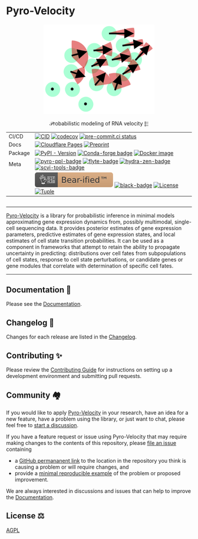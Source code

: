 # Pyro-Velocity

<div align="center" style="margin-left: auto; margin-right: auto; max-width: 540px; overflow-x: auto;">
<a href="https://docs.pyrovelocity.net">
<img
    src="https://raw.githubusercontent.com/pinellolab/pyrovelocity/beta/docs/_static/logo.png"
    alt="Pyro-Velocity logo"
    style="width: 300px; max-width: 60%; height: auto; max-height: 350px;"
    role="img">
</a>

𝒫robabilistic modeling of RNA velocity ⬱

|         |                                                                                                                                                  |
| ------- | ------------------------------------------------------------------------------------------------------------------------------------------------ |
| CI/CD   | [![CID][cid-badge]][cid-link] [![codecov][codecov-badge]][codecov-link] [![pre-commit.ci status][precommit-badge]][precommit-link]               |
| Docs    | [![Cloudflare Pages][cloudflare-badge]][cloudflare-link] [![Preprint][preprint-badge]][preprint-link]                                            |
| Package | [![PyPI - Version][pypi-badge]][pypi-link] [![Conda-forge badge][conda-forge-badge]][anaconda-link] [![Docker image][docker-badge]][docker-link] |
| Meta    | [![pyro-ppl-badge]][pyro-ppl-link] [![flyte-badge]][flyte-link] [![hydra-zen-badge]][hydra-zen-link] [![scvi-tools-badge]][scvi-tools-link]      |
|         | [![bear-badge]][bear-link] [![black-badge]][black-link] [![License][license-badge]][license-link] [![Tuple][tuple-badge]][tuple-link]            |

[bear-badge]: https://raw.githubusercontent.com/beartype/beartype-assets/main/badge/bear-ified.svg
[bear-link]: https://beartype.readthedocs.io
[cid-badge]: https://github.com/pinellolab/pyrovelocity/actions/workflows/cid.yaml/badge.svg?branch=main
[cid-link]: https://github.com/pinellolab/pyrovelocity/actions/workflows/cid.yaml
[precommit-badge]: https://results.pre-commit.ci/badge/github/pinellolab/pyrovelocity/main.svg
[precommit-link]: https://results.pre-commit.ci/latest/github/pinellolab/pyrovelocity/main
[flyte-badge]: https://storage.googleapis.com/pyrovelocity/badges/flyte-carrier.svg
[flyte-link]: https://docs.flyte.org
[hydra-zen-badge]: https://storage.googleapis.com/pyrovelocity/badges/Hydra-zen.svg
[hydra-zen-link]: https://mit-ll-responsible-ai.github.io/hydra-zen/
[cloudflare-badge]: https://img.shields.io/badge/Docs-pages-gray.svg?style=flat&logo=cloudflare&color=F26722
[cloudflare-link]: https://docs.pyrovelocity.net
[preprint-badge]: https://img.shields.io/badge/doi-10.1101/2022.09.12.507691v2-B31B1B
[preprint-link]: https://doi.org/10.1101/2022.09.12.507691
[pypi-badge]: https://img.shields.io/pypi/v/pyrovelocity.svg?logo=pypi&label=PyPI&color=F26722&logoColor=F26722
[pypi-link]: https://pypi.org/project/pyrovelocity/
[conda-forge-badge]: https://img.shields.io/conda/vn/conda-forge/pyrovelocity.svg?logo=conda-forge&label=conda-forge&color=F26722
[anaconda-link]: https://anaconda.org/conda-forge/pyrovelocity
[docker-badge]: https://img.shields.io/badge/docker-image-blue?logo=docker
[docker-link]: https://github.com/pinellolab/pyrovelocity/pkgs/container/pyrovelocity
[codecov-badge]: https://codecov.io/gh/pinellolab/pyrovelocity/branch/main/graph/badge.svg
[codecov-link]: https://codecov.io/gh/pinellolab/pyrovelocity
[black-badge]: https://img.shields.io/badge/code%20style-black-000000.svg
[black-link]: https://github.com/psf/black
[license-badge]: https://img.shields.io/badge/license-AGPL%203-gray.svg?color=F26722
[license-link]: https://spdx.org/licenses/
[pyro-ppl-badge]: https://storage.googleapis.com/pyrovelocity/badges/Pyro-PPL.svg
[pyro-ppl-link]: https://pyro.ai
[scvi-tools-badge]: https://storage.googleapis.com/pyrovelocity/badges/scvi-tools.svg
[scvi-tools-link]: https://scvi-tools.org
[tuple-badge]: https://img.shields.io/badge/Tuple%20❤️%20OSS-5A67D8?logo=tuple
[tuple-link]: https://tuple.app/github-badge

</div>

---

[Pyro-Velocity](https://docs.pyrovelocity.net) is a library for probabilistic inference in minimal models approximating gene expression dynamics from, possibly multimodal, single-cell sequencing data.
It provides posterior estimates of gene expression parameters, predictive estimates of gene expression states, and local estimates of cell state transition probabilities.
It can be used as a component in frameworks that attempt to retain the ability to propagate uncertainty in predicting: distributions over cell fates from subpopulations of cell states, response to cell state perturbations, or candidate genes or gene modules that correlate with determination of specific cell fates.

---

## Documentation 📒

Please see the [Documentation](https://docs.pyrovelocity.net).

## Changelog 🔀

Changes for each release are listed in the [Changelog](https://docs.pyrovelocity.net/about/changelog).

## Contributing ✨

Please review the [Contributing Guide](https://docs.pyrovelocity.net/about/contributing) for instructions on setting up a development environment and submitting pull requests.

## Community 🏘

If you would like to apply [Pyro-Velocity](https://docs.pyrovelocity.net) in your research, have an idea for a new feature, have a problem using the library, or just want to chat, please feel free to [start a discussion](https://github.com/pinellolab/pyrovelocity/discussions).

If you have a feature request or issue using Pyro-Velocity that may require making changes to the contents of this repository, please [file an issue](https://github.com/pinellolab/pyrovelocity/issues) containing

- a [GitHub permananent link](https://docs.github.com/en/get-started/writing-on-github/working-with-advanced-formatting/creating-a-permanent-link-to-a-code-snippet) to the location in the repository you think is causing a problem or will require changes, and
- provide a [minimal reproducible example](https://en.wikipedia.org/wiki/Minimal_reproducible_example) of the problem or proposed improvement.

We are always interested in discussions and issues that can help to improve the [Documentation](https://docs.pyrovelocity.net).

## License ⚖️

[AGPL](https://github.com/pinellolab/pyrovelocity/blob/main/LICENSE)

